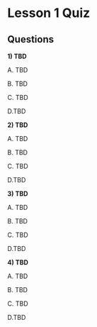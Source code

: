 # Lesson 1 Quiz

## Questions

**1) TBD**

A. TBD

B. TBD

C. TBD 

D.TBD 

**2) TBD**

A. TBD

B. TBD

C. TBD 

D.TBD 

**3) TBD**

A. TBD

B. TBD

C. TBD 

D.TBD 

**4) TBD**

A. TBD

B. TBD

C. TBD 

D.TBD 